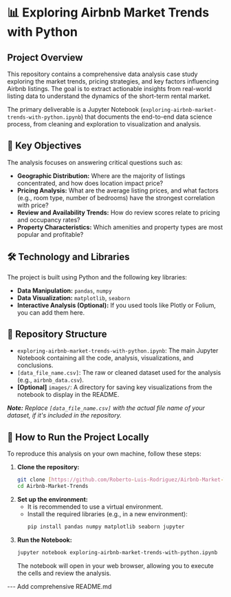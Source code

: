 # 📊 Exploring Airbnb Market Trends with Python

## Project Overview

This repository contains a comprehensive data analysis case study exploring the market trends, pricing strategies, and key factors influencing Airbnb listings. The goal is to extract actionable insights from real-world listing data to understand the dynamics of the short-term rental market.

The primary deliverable is a Jupyter Notebook (`exploring-airbnb-market-trends-with-python.ipynb`) that documents the end-to-end data science process, from cleaning and exploration to visualization and analysis.

## 🎯 Key Objectives

The analysis focuses on answering critical questions such as:

* **Geographic Distribution:** Where are the majority of listings concentrated, and how does location impact price?
* **Pricing Analysis:** What are the average listing prices, and what factors (e.g., room type, number of bedrooms) have the strongest correlation with price?
* **Review and Availability Trends:** How do review scores relate to pricing and occupancy rates?
* **Property Characteristics:** Which amenities and property types are most popular and profitable?

## 🛠️ Technology and Libraries

The project is built using Python and the following key libraries:

* **Data Manipulation:** `pandas`, `numpy`
* **Data Visualization:** `matplotlib`, `seaborn`
* **Interactive Analysis (Optional):** If you used tools like Plotly or Folium, you can add them here.

## 📁 Repository Structure

* `exploring-airbnb-market-trends-with-python.ipynb`: The main Jupyter Notebook containing all the code, analysis, visualizations, and conclusions.
* `[data_file_name.csv]`: The raw or cleaned dataset used for the analysis (e.g., `airbnb_data.csv`).
* **[Optional]** `images/`: A directory for saving key visualizations from the notebook to display in the README.

***Note:*** *Replace `[data_file_name.csv]` with the actual file name of your dataset, if it's included in the repository.*

## 🚀 How to Run the Project Locally

To reproduce this analysis on your own machine, follow these steps:

1.  **Clone the repository:**
    ```bash
    git clone [https://github.com/Roberto-Luis-Rodriguez/Airbnb-Market-Trends.git](https://github.com/Roberto-Luis-Rodriguez/Airbnb-Market-Trends.git)
    cd Airbnb-Market-Trends
    ```
2.  **Set up the environment:**
    * It is recommended to use a virtual environment.
    * Install the required libraries (e.g., in a new environment):
        ```bash
        pip install pandas numpy matplotlib seaborn jupyter
        ```
3.  **Run the Notebook:**
    ```bash
    jupyter notebook exploring-airbnb-market-trends-with-python.ipynb
    ```
    The notebook will open in your web browser, allowing you to execute the cells and review the analysis.

--- Add comprehensive README.md
